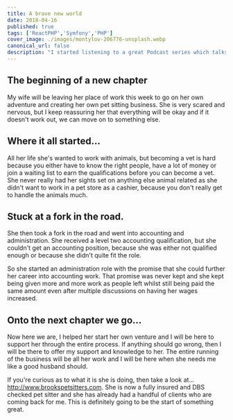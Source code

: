 ```yaml
---
title: A brave new world
date: 2018-04-16
published: true
tags: ['ReactPHP','Symfony','PHP']
cover_image: ./images/montylov-206776-unsplash.webp
canonical_url: false
description: "I started listening to a great Podcast series which talks a lot about different PHP and server technologies and on one of the later episodes, they talk about ReactPHP."
---
```


## The beginning of a new chapter

My wife will be leaving her place of work this week to go on her own adventure and creating her own pet sitting business. She is very scared and nervous, but I keep reassuring her that everything will be okay and if it doesn't work out, we can move on to something else.

## Where it all started...

All her life she's wanted to work with animals, but becoming a vet is hard because you either have to know the right people, have a lot of money or join a waiting list to earn the qualifications before you can become a vet. She never really had her sights set on anything else animal related as she didn't want to work in a pet store as a cashier, because you don't really get to handle the animals much.

## Stuck at a fork in the road.

She then took a fork in the road and went into accounting and administration. She received a level two accounting qualification, but she couldn't get an accounting position, because she was either not qualified enough or because she didn't quite fit the role.

So she started an administration role with the promise that she could further her career into accounting work. That promise was never kept and she kept being given more and more work as people left whilst still being paid the same amount even after multiple discussions on having her wages increased.

## Onto the next chapter we go...

Now here we are, I helped her start her own venture and I will be here to support her through the entire process. If anything should go wrong, then I will be there to offer my support and knowledge to her. The entire running of the business will be all her work and I will be here when she needs me like a good husband should.

If you're curious as to what it is she is doing, then take a look at... http://www.brookspetsitters.com. She is now a fully insured and DBS checked pet sitter and she has already had a handful of clients who are coming back for me. This is definitely going to be the start of something great.
